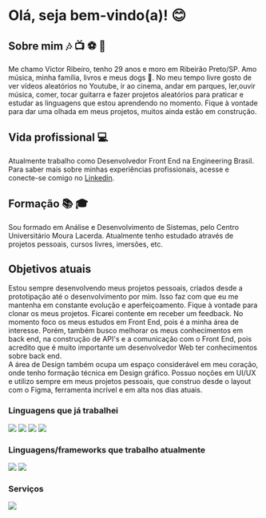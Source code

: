 # Olá, seja bem-vindo(a)! :blush:

## Sobre mim :notes: :tv: :soccer: :guitar:

Me chamo Victor Ribeiro, tenho 29 anos e moro em Ribeirão Preto/SP. Amo música, minha família, livros e meus dogs :dog:.
No meu tempo livre gosto de ver vídeos aleatórios no Youtube, ir ao cinema, andar em parques, ler,ouvir música, comer, tocar guitarra e fazer projetos aleatórios para praticar e estudar as linguagens que estou aprendendo no momento. Fique à vontade para dar uma olhada em meus projetos, muitos ainda estão em construção.

## Vida profissional :computer: 
Atualmente trabalho como Desenvolvedor Front End na Engineering Brasil. Para saber mais sobre minhas experiências profissionais, acesse e conecte-se comigo no [Linkedin](https://www.linkedin.com/in/victor-ribeiro4231/). 

## Formação :books: :mortar_board:
Sou formado em Análise e Desenvolvimento de Sistemas, pelo Centro Universitário Moura Lacerda. Atualmente tenho estudado através de projetos pessoais, cursos livres, imersões, etc.

## Objetivos atuais
Estou sempre desenvolvendo meus projetos pessoais, criados desde a prototipação até o desenvolvimento por mim. Isso faz com que eu me mantenha em constante evolução e aperfeiçoamento. Fique à vontade para clonar os meus projetos. Ficarei contente em receber um feedback.
No momento foco os meus estudos em Front End, pois é a minha área de interesse. Porém, também busco melhorar os meus conhecimentos em back end, na construção de API's e a comunicação com o Front End, pois acredito que é muito importante um desenvolvedor Web ter conhecimentos sobre back end.  
A área de Design também ocupa um espaço considerável em meu coração, onde tenho formação técnica em Design gráfico. Possuo noções em UI/UX e utilizo sempre em meus projetos pessoais, que construo desde o layout com o Figma, ferramenta incrível e em alta nos dias atuais.

### Linguagens que já trabalhei
![](https://img.shields.io/badge/HTML5-E34F26?style=for-the-badge&logo=html5&logoColor=white)
![](https://img.shields.io/badge/CSS3-1572B6?style=for-the-badge&logo=css3&logoColor=white)
![](https://img.shields.io/badge/JavaScript-F7DF1E?style=for-the-badge&logo=javascript&logoColor=black)
![](https://img.shields.io/badge/PHP-777BB4?style=for-the-badge&logo=php&logoColor=white)

### Linguagens/frameworks que trabalho atualmente
![](https://img.shields.io/badge/Angular-DD0031?style=for-the-badge&logo=angular&logoColor=white) 
![](https://img.shields.io/badge/TypeScript-007ACC?style=for-the-badge&logo=typescript&logoColor=white)

### Serviços
![](https://img.shields.io/badge/Microsoft_Azure-0089D6?style=for-the-badge&logo=microsoft-azure&logoColor=white)
